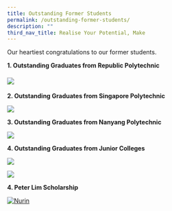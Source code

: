 ```yaml
---
title: Outstanding Former Students
permalink: /outstanding-former-students/
description: ""
third_nav_title: Realise Your Potential, Make
---
```

Our heartiest congratulations to our former students.

**1\. Outstanding Graduates from Republic Polytechnic**

#### ![](https://marsilingsec.moe.edu.sg/wp-content/uploads/2018/10/RP-outstanding-graduates.jpg)

**2\. Outstanding Graduates from Singapore Polytechnic**

![](https://marsilingsec.moe.edu.sg/wp-content/uploads/2018/10/SP-award-winners-1024x799.jpg)

**3\. Outstanding Graduates from Nanyang Polytechnic**

![](https://marsilingsec.moe.edu.sg/wp-content/uploads/2018/10/NYP-graduates-1024x684.jpg)

**4\. Outstanding Graduates from Junior Colleges**

![](https://marsilingsec.moe.edu.sg/wp-content/uploads/2018/10/JC-2-1024x598.jpg)

![](https://marsilingsec.moe.edu.sg/wp-content/uploads/2018/10/JC-1-1024x629.jpg)

**4\. Peter Lim Scholarship**

[![Nurin](https://marsilingsec.moe.edu.sg/wp-content/uploads/2021/06/Nurin-724x1024.jpg)](https://marsilingsec.moe.edu.sg/wp-content/uploads/2021/06/Nurin-scaled.jpg)
